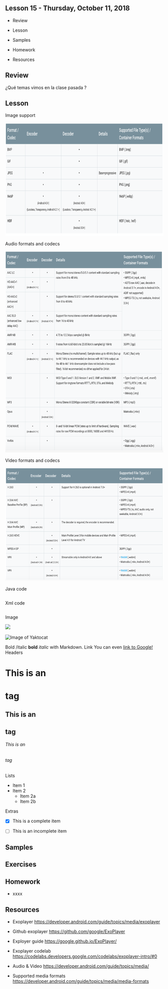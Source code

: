 ## Lesson 15 - Thursday, October 11, 2018

- Review

- Lesson

- Samples

- Homework

- Resources

## Review

¿Qué temas vimos en la clase pasada ?

## Lesson

Image support

<img src="https://raw.githubusercontent.com/learning-android-pe/training-resources/master/media/android_image_formats.png" height="360" />

Audio formats and codecs

<img src="https://raw.githubusercontent.com/learning-android-pe/training-resources/master/media/android_audio_formats.png" height="640" />

Video formats and codecs

<img src="https://raw.githubusercontent.com/learning-android-pe/training-resources/master/media/android_video_formats.png" height="360" />


Java code

```java

```

Xml code 

```xml

```

Image

<img src="https://developer.android.com/images/fundamentals/diagram_backstack_singletask_multiactivity.png" height="360" />

![Image of Yaktocat](https://octodex.github.com/images/yaktocat.png)

Bold /italic
**bold**
*italic* with Markdown. 
Link 
You can even [link to Google!](http://google.com)
Headers

# This is an <h1> tag
## This is an <h2> tag
###### This is an <h6> tag

Lists

* Item 1
* Item 2
  * Item 2a
  * Item 2b

Extras

- [x] This is a complete item
- [ ] This is an incomplete item



## Samples

## Exercises

## Homework
- xxxx

## Resources 

- Exoplayer https://developer.android.com/guide/topics/media/exoplayer

- Github exoplayer https://github.com/google/ExoPlayer

- Exployer guide https://google.github.io/ExoPlayer/

- Exoplayer codelab https://codelabs.developers.google.com/codelabs/exoplayer-intro/#0

- Audio & Video https://developer.android.com/guide/topics/media/

- Supported media formats https://developer.android.com/guide/topics/media/media-formats

